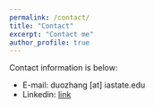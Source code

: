 ```yaml
---
permalink: /contact/
title: "Contact"
excerpt: "Contact me"
author_profile: true
---
```

Contact information is below:

* E-mail: duozhang [at] iastate.edu
* Linkedin: [link](https://www.linkedin.com/in/duo-zhang-b31344133/)
